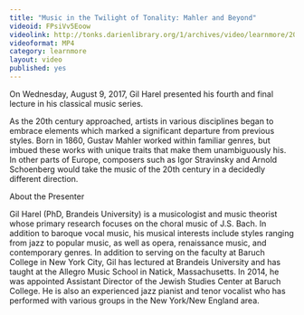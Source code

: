 ```yaml
---
title: "Music in the Twilight of Tonality: Mahler and Beyond"
videoid: FPsiVv5Eoow
videolink: http://tonks.darienlibrary.org/1/archives/video/learnmore/20170809_music_twilight.mp4
videoformat: MP4
category: learnmore
layout: video
published: yes
---
```


On Wednesday, August 9, 2017, Gil Harel presented his fourth and final lecture in his classical music series. 

As the 20th century approached, artists in various disciplines began to embrace elements which marked a significant departure from previous styles. Born in 1860, Gustav Mahler worked within familiar genres, but imbued these works with unique traits that make them unambiguously his. In other parts of Europe, composers such as Igor Stravinsky and Arnold Schoenberg would take the music of the 20th century in a decidedly different direction.

About the Presenter

Gil Harel (PhD, Brandeis University) is a musicologist and music theorist whose primary research focuses on the choral music of J.S. Bach. In addition to baroque vocal music, his musical interests include styles ranging from jazz to popular music, as well as opera, renaissance music, and contemporary genres. In addition to serving on the faculty at Baruch College in New York City, Gil has lectured at Brandeis University and has taught at the Allegro Music School in Natick, Massachusetts. In 2014, he was appointed Assistant Director of the Jewish Studies Center at Baruch College. He is also an experienced jazz pianist and tenor vocalist who has performed with various groups in the New York/New England area.